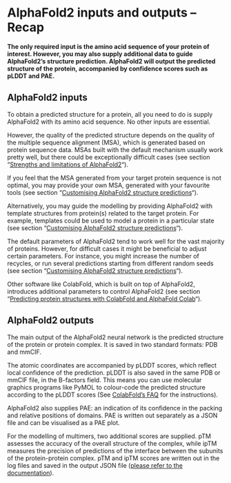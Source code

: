 # AlphaFold2 inputs and outputs &#8211; Recap

**The only required input is the amino acid sequence of your protein of interest. However, you may also supply additional data to guide AlphaFold2’s structure prediction. AlphaFold2 will output the predicted structure of the protein, accompanied by confidence scores such as pLDDT and PAE.**

## **AlphaFold2 inputs**

To obtain a predicted structure for a protein, all you need to do is supply AlphaFold2 with its amino acid sequence. No other inputs are essential.

However, the quality of the predicted structure depends on the quality of the multiple sequence alignment (MSA), which is generated based on protein sequence data. MSAs built with the default mechanism usually work pretty well, but there could be exceptionally difficult cases (see section “[Strengths and limitations of AlphaFold2](https://www.ebi.ac.uk/training/online/courses/alphafold/an-introductory-guide-to-its-strengths-and-limitations/strengths-and-limitations-of-alphafold/)“).

If you feel that the MSA generated from your target protein sequence is not optimal, you may provide your own MSA, generated with your favourite tools (see section “[Customising AlphaFold2 structure predictions](https://www.ebi.ac.uk/training/online/courses/alphafold/advanced-modeling-and-applications-of-predicted-protein-structures/customising-alphafold-structure-predictions/)“).

Alternatively, you may guide the modelling by providing AlphaFold2 with template structures from protein(s) related to the target protein. For example, templates could be used to model a protein in a particular state (see section “[Customising AlphaFold2 structure predictions](https://www.ebi.ac.uk/training/online/courses/alphafold/advanced-modeling-and-applications-of-predicted-protein-structures/customising-alphafold-structure-predictions/)“).

The default parameters of AlphaFold2 tend to work well for the vast majority of proteins. However, for difficult cases it might be beneficial to adjust certain parameters. For instance, you might increase the number of recycles, or run several predictions starting from different random seeds (see section “[Customising AlphaFold2 structure predictions](https://www.ebi.ac.uk/training/online/courses/alphafold/advanced-modeling-and-applications-of-predicted-protein-structures/customising-alphafold-structure-predictions/)“).

Other software like ColabFold, which is built on top of AlphaFold2, introduces additional parameters to control AlphaFold2 (see section “[Predicting protein structures with ColabFold and AlphaFold Colab](https://www.ebi.ac.uk/training/online/courses/alphafold/accessing-and-predicting-protein-structures-with-alphafold/predicting-protein-structures-with-colabfold-and-alphafold-colab/)“).

## **AlphaFold2 outputs**

The main output of the AlphaFold2 neural network is the predicted structure of the protein or protein complex. It is saved in two standard formats: PDB and mmCIF.

The atomic coordinates are accompanied by pLDDT scores, which reflect local confidence of the prediction. pLDDT is also saved in the same PDB or mmCIF file, in the B-factors field. This means you can use molecular graphics programs like PyMOL to colour-code the predicted structure according to the pLDDT scores (See [ColabFold’s FAQ](https://github.com/sokrypton/ColabFold#faq) for the instructions).

AlphaFold2 also supplies PAE: an indication of its confidence in the packing and relative positions of domains. PAE is written out separately as a JSON file and can be visualised as a PAE plot.

For the modelling of multimers, two additional scores are supplied. pTM assesses the accuracy of the overall structure of the complex, while ipTM measures the precision of predictions of the interface between the subunits of the protein-protein complex. pTM and ipTM scores are written out in the log files and saved in the output JSON file ([please refer to the documentation](https://github.com/google-deepmind/alphafold/blob/main/README.md)).